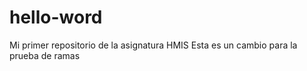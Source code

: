 # hello-word
Mi primer repositorio de la asignatura HMIS
Esta es un cambio para la prueba de ramas 
